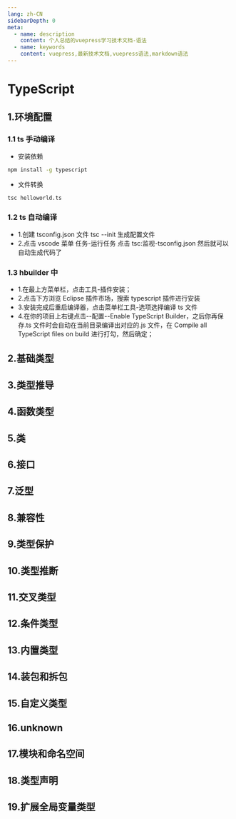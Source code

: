 ```yaml
---
lang: zh-CN
sidebarDepth: 0
meta:
  - name: description
    content: 个人总结的vuepress学习技术文档-语法
  - name: keywords
    content: vuepress,最新技术文档,vuepress语法,markdown语法
---
```


# TypeScript

## 1.环境配置

### 1.1 ts 手动编译

- 安装依赖

```sh
npm install -g typescript
```

- 文件转换

```sh
tsc helloworld.ts
```

### 1.2 ts 自动编译

- 1.创建 tsconfig.json 文件 tsc --init 生成配置文件
- 2.点击 vscode 菜单 任务-运行任务 点击 tsc:监视-tsconfig.json 然后就可以自动生成代码了

### 1.3 hbuilder 中

- 1.在最上方菜单栏，点击工具-插件安装；
- 2.点击下方浏览 Eclipse 插件市场，搜索 typescript 插件进行安装
- 3.安装完成后重启编译器，点击菜单栏工具-选项选择编译 ts 文件
- 4.在你的项目上右键点击--配置--Enable TypeScript Builder，之后你再保存.ts 文件时会自动在当前目录编译出对应的.js 文件，在 Compile all TypeScript files on build 进行打勾，然后确定；

## 2.基础类型

## 3.类型推导

## 4.函数类型

## 5.类

## 6.接口

## 7.泛型

## 8.兼容性

## 9.类型保护

## 10.类型推断

## 11.交叉类型

## 12.条件类型

## 13.内置类型

## 14.装包和拆包

## 15.自定义类型

## 16.unknown

## 17.模块和命名空间

## 18.类型声明

## 19.扩展全局变量类型
